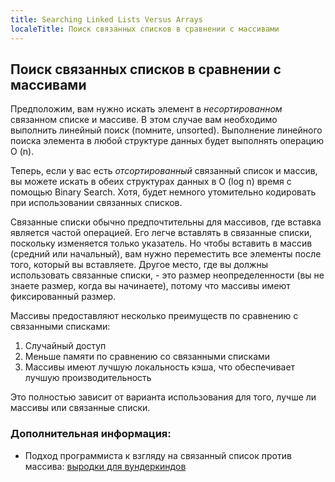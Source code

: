 ```yaml
---
title: Searching Linked Lists Versus Arrays
localeTitle: Поиск связанных списков в сравнении с массивами
---
```

## Поиск связанных списков в сравнении с массивами

Предположим, вам нужно искать элемент в _несортированном_ связанном списке и массиве. В этом случае вам необходимо выполнить линейный поиск (помните, unsorted). Выполнение линейного поиска элемента в любой структуре данных будет выполнять операцию O (n).

Теперь, если у вас есть _отсортированный_ связанный список и массив, вы можете искать в обеих структурах данных в O (log n) время с помощью Binary Search. Хотя, будет немного утомительно кодировать при использовании связанных списков.

Связанные списки обычно предпочтительны для массивов, где вставка является частой операцией. Его легче вставлять в связанные списки, поскольку изменяется только указатель. Но чтобы вставить в массив (средний или начальный), вам нужно переместить все элементы после того, который вы вставляете. Другое место, где вы должны использовать связанные списки, - это размер неопределенности (вы не знаете размер, когда вы начинаете), потому что массивы имеют фиксированный размер.

Массивы предоставляют несколько преимуществ по сравнению с связанными списками:

1.  Случайный доступ
2.  Меньше памяти по сравнению со связанными списками
3.  Массивы имеют лучшую локальность кэша, что обеспечивает лучшую производительность

Это полностью зависит от варианта использования для того, лучше ли массивы или связанные списки.

### Дополнительная информация:

*   Подход программиста к взгляду на связанный список против массива: [выродки для вундеркиндов](http://www.geeksforgeeks.org/programmers-approach-looking-array-vs-linked-list/)